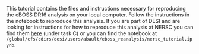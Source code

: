 This tutorial contains the files and instructions necessary for reproducing the eBOSS DR16 analysis on your local computer. Follow the instructions in the notebook to reproduce this analysis. If you are part of DESI and are looking for instructions for how to reproduce this analysis at NERSC you can find them [here](https://desi.lbl.gov/trac/wiki/LymanAlphaWG/ReproduceSDSS/eBOSS_task_force) (under task C) or you can find the notebook at `/global/cfs/cdirs/desi/users/abault/eboss_reanalysis/nersc_tutorial.ipynb`.